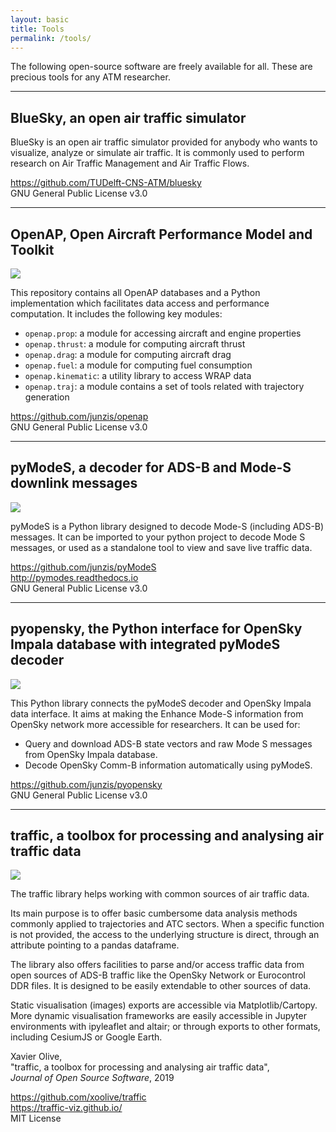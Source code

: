 ```yaml
---
layout: basic
title: Tools
permalink: /tools/
---
```


The following open-source software are freely available for all. These are precious tools for any ATM researcher.

---

## BlueSky, an open air traffic simulator

BlueSky is an open air traffic simulator provided for anybody who wants to visualize, analyze or simulate air traffic. It is commonly used to perform research on Air Traffic Management and Air Traffic Flows.

<https://github.com/TUDelft-CNS-ATM/bluesky>  
GNU General Public License v3.0  

---

## OpenAP, Open Aircraft Performance Model and Toolkit

<img src="https://img.shields.io/badge/isbn-978 94 6384 030 9-brightgreen"/>

This repository contains all OpenAP databases and a Python implementation which facilitates data access and performance computation. It includes the following key modules:

- `openap.prop`: a module for accessing aircraft and engine properties
- `openap.thrust`: a module for computing aircraft thrust
- `openap.drag`: a module for computing aircraft drag
- `openap.fuel`: a module for computing fuel consumption
- `openap.kinematic`: a utility library to access WRAP data
- `openap.traj`: a module contains a set of tools related with trajectory generation


<https://github.com/junzis/openap>  
GNU General Public License v3.0

---

## pyModeS, a decoder for ADS-B and Mode-S downlink messages

<img src="https://img.shields.io/badge/doi-10.1109/TITS.2019.2914770-brightgreen"/>

pyModeS is a Python library designed to decode Mode-S (including ADS-B) messages. 
It can be imported to your python project to decode Mode S messages, or used as a standalone tool to view and save live traffic data.

<https://github.com/junzis/pyModeS>  
<http://pymodes.readthedocs.io>  
GNU General Public License v3.0

---

## pyopensky, the Python interface for OpenSky Impala database with integrated pyModeS decoder

<img src="https://img.shields.io/badge/doi-10.29007/mmsb-brightgreen"/>


This Python library connects the pyModeS decoder and OpenSky Impala data interface.
It aims at making the Enhance Mode-S information from OpenSky network more accessible for researchers.
It can be used for:

- Query and download ADS-B state vectors and raw Mode S messages from OpenSky Impala database.
- Decode OpenSky Comm-B information automatically using pyModeS.

<https://github.com/junzis/pyopensky>  
GNU General Public License v3.0


---

## traffic, a toolbox for processing and analysing air traffic data

<img src="https://img.shields.io/badge/doi-10.21105/joss.01518-brightgreen"/>

The traffic library helps working with common sources of air traffic data.

Its main purpose is to offer basic cumbersome data analysis methods commonly applied to trajectories and ATC sectors. When a specific function is not provided, the access to the underlying structure is direct, through an attribute pointing to a pandas dataframe.

The library also offers facilities to parse and/or access traffic data from open sources of ADS-B traffic like the OpenSky Network or Eurocontrol DDR files. It is designed to be easily extendable to other sources of data.

Static visualisation (images) exports are accessible via Matplotlib/Cartopy. More dynamic visualisation frameworks are easily accessible in Jupyter environments with ipyleaflet and altair; or through exports to other formats, including CesiumJS or Google Earth.

Xavier Olive,  
"traffic, a toolbox for processing and analysing air traffic data",  
*Journal of Open Source Software*, 2019  

<https://github.com/xoolive/traffic>  
<https://traffic-viz.github.io/>  
MIT License
